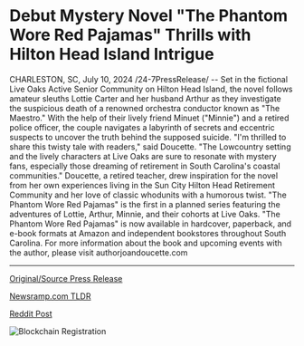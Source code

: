 # Debut Mystery Novel "The Phantom Wore Red Pajamas" Thrills with Hilton Head Island Intrigue

CHARLESTON, SC, July 10, 2024 /24-7PressRelease/ -- Set in the fictional Live Oaks Active Senior Community on Hilton Head Island, the novel follows amateur sleuths Lottie Carter and her husband Arthur as they investigate the suspicious death of a renowned orchestra conductor known as "The Maestro." With the help of their lively friend Minuet ("Minnie") and a retired police officer, the couple navigates a labyrinth of secrets and eccentric suspects to uncover the truth behind the supposed suicide.   "I'm thrilled to share this twisty tale with readers," said Doucette. "The Lowcountry setting and the lively characters at Live Oaks are sure to resonate with mystery fans, especially those dreaming of retirement in South Carolina's coastal communities."   Doucette, a retired teacher, drew inspiration for the novel from her own experiences living in the Sun City Hilton Head Retirement Community and her love of classic whodunits with a humorous twist. "The Phantom Wore Red Pajamas" is the first in a planned series featuring the adventures of Lottie, Arthur, Minnie, and their cohorts at Live Oaks.   "The Phantom Wore Red Pajamas" is now available in hardcover, paperback, and e-book formats at Amazon and independent bookstores throughout South Carolina.   For more information about the book and upcoming events with the author, please visit authorjoandoucette.com 

---

[Original/Source Press Release](https://www.24-7pressrelease.com/press-release/512400/debut-mystery-novel-the-phantom-wore-red-pajamas-thrills-with-hilton-head-island-intrigue)
                    

[Newsramp.com TLDR](None) 



[Reddit Post](https://www.reddit.com/r/BookNews/comments/1dzpk3u/amateur_sleuths_investigate_suspicious_death_in/) 



![Blockchain Registration](https://cdn.newsramp.app/24-7PressRelease/qrcode/247/10/wallkIQa.webp)